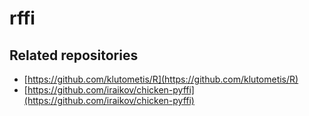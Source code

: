 # rffi

## Related repositories

- [https://github.com/klutometis/R](https://github.com/klutometis/R)
- [https://github.com/iraikov/chicken-pyffi](https://github.com/iraikov/chicken-pyffi)
